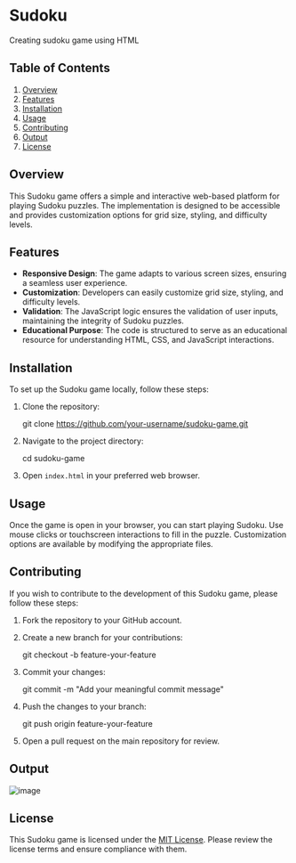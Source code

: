 # Sudoku

Creating sudoku game using HTML

## Table of Contents

1. [Overview](#overview)
2. [Features](#features)
3. [Installation](#installation)
4. [Usage](#usage)
5. [Contributing](#contributing)
6. [Output](#output)
7. [License](#license)

## Overview

This Sudoku game offers a simple and interactive web-based platform for playing Sudoku puzzles. The implementation is designed to be accessible and provides customization options for grid size, styling, and difficulty levels.

## Features

- **Responsive Design**: The game adapts to various screen sizes, ensuring a seamless user experience.
- **Customization**: Developers can easily customize grid size, styling, and difficulty levels.
- **Validation**: The JavaScript logic ensures the validation of user inputs, maintaining the integrity of Sudoku puzzles.
- **Educational Purpose**: The code is structured to serve as an educational resource for understanding HTML, CSS, and JavaScript interactions.

## Installation

To set up the Sudoku game locally, follow these steps:

1. Clone the repository:

   git clone https://github.com/your-username/sudoku-game.git

2. Navigate to the project directory:

   cd sudoku-game

3. Open `index.html` in your preferred web browser.

## Usage

Once the game is open in your browser, you can start playing Sudoku. Use mouse clicks or touchscreen interactions to fill in the puzzle. Customization options are available by modifying the appropriate files.

## Contributing

If you wish to contribute to the development of this Sudoku game, please follow these steps:

1. Fork the repository to your GitHub account.
2. Create a new branch for your contributions:

   git checkout -b feature-your-feature

3. Commit your changes:

   git commit -m "Add your meaningful commit message"

4. Push the changes to your branch:

   git push origin feature-your-feature

5. Open a pull request on the main repository for review.

## Output

![image](https://github.com/Janashree2004/Sudoku/assets/142415775/41698f15-dfdd-477a-b3bd-132b4cbbc706)

## License

This Sudoku game is licensed under the [MIT License](LICENSE). Please review the license terms and ensure compliance with them.


